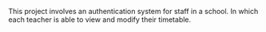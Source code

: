 This project involves an authentication system for staff in a school.
In which each teacher is able to view and modify their timetable. 
